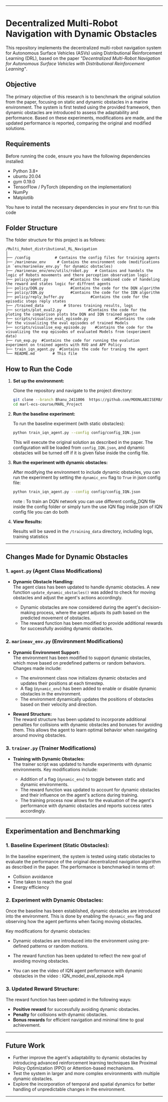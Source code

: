 

---

# Decentralized Multi-Robot Navigation with Dynamic Obstacles

This repository implements the decentralized multi-robot navigation system for Autonomous Surface Vehicles (ASVs) using Distributional Reinforcement Learning (DRL), based on the paper *"Decentralized Multi-Robot Navigation for Autonomous Surface Vehicles with Distributional Reinforcement Learning"*.

## Objective

The primary objective of this research is to benchmark the original solution from the paper, focusing on static and dynamic obstacles in a marine environment. The system is first tested using the provided framework, then dynamic obstacles are introduced to assess the adaptability and performance. Based on these experiments, modifications are made, and the updated performance is reported, comparing the original and modified solutions.

## Requirements

Before running the code, ensure you have the following dependencies installed:

- Python 3.8+
- ubuntu 20.04
- gym 0.19.0
- TensorFlow / PyTorch (depending on the implementation)
- NumPy
- Matplotlib


You have to install the necessary dependencies in your env first to run this code 



## Folder Structure

The folder structure for this project is as follows:

```
/Multi_Robot_distributional_RL_Navigation
│
├── /config           # Contains the config files for training agents 
├── /marinenav_env     # Contains the environment code (modifications in `env/marinenav_env.py` for dynamic obstacles)
├── /marinenav_env/env/utils/robot.py   # Contains and handels the logic of Robots movements and there perception observation logic 
├── policy/agent.py          #Contains the combined code of handeling the reward and states logic for diffrent agents
├── policy/DQN.py            #Contains the code for the DQN algorithm 
├── policy/IQN.py            #Contains the code for the IQN algorithm
├── policy/reply_buffer.py            #Contains the code for the episodic steps reply states
├── /trained_data         # Stores training results, logs
├── scripts/plot_eval2.py            #Contains the code for the ploting the comparison plots btw DQN and IQN trained agents
├── scripts/visualise_eval_episode.py            #Contains the code for the visualizing the eval episodes of trained Models 
├── scripts/visualise_exp_episode.py    #Contains the code for the visualizing the exp episodes of evaluated Models from (experiment data) 
├── run_exp.py  #Contains the code for running the evalution experiment on trained agents with RVO and APF Policy
├── train_iqn_agent.py  #Contains the code for traning the agent 
└── README.md        # This file
```

## How to Run the Code

1. **Set up the environment:**

   Clone the repository and navigate to the project directory:

   ```bash
   git clone --branch Bhanu_2411006  https://github.com/MOONLABIISERB/marl-ecs-course.git
   cd marl-ecs-course/MARL_Project
   ```

2. **Run the baseline experiment:**

   To run the baseline experiment (with static obstacles):

   ```bash
   python train_iqn_agent.py --config config/config_IQN.json 
   ```

   This will execute the original solution as described in the paper. The configuration will be loaded from `config_IQN.json`, and dynamic obstacles will be turned off if it is given false inside the config file.

3. **Run the experiment with dynamic obstacles:**

   After modifying the environment to include dynamic obstacles, you can run the experiment by setting the `dynamic_env` flag to `True` in json config file:

   ```bash
   python train_iqn_agent.py --config config/config_IQN.json 
   ```

   note : To train an DQN network you can use different config_DQN file inside the config folder or simply turn the use IQN flag inside json of IQN config file you can do both

4. **View Results:**

   Results will be saved in the `/training_data` directory, including logs, training statistics

---

## Changes Made for Dynamic Obstacles

### 1. **`agent.py` (Agent Class Modifications)**

- **Dynamic Obstacle Handling:**  
  The agent class has been updated to handle dynamic obstacles. A new function `update_dynamic_obstacles()` was added to check for moving obstacles and adjust the agent's actions accordingly.
  
  - Dynamic obstacles are now considered during the agent's decision-making process, where the agent adjusts its path based on the predicted movement of obstacles.
  - The reward function has been modified to provide additional rewards for successfully avoiding dynamic obstacles.

### 2. **`marineav_env.py` (Environment Modifications)**

- **Dynamic Environment Support:**  
  The environment has been modified to support dynamic obstacles, which move based on predefined patterns or random behaviors. Changes made include:
  
  - The environment class now initializes dynamic obstacles and updates their positions at each timestep.
  - A flag (`dynamic_env`) has been added to enable or disable dynamic obstacles in the environment.
  - The environment dynamically updates the positions of obstacles based on their velocity and direction.
  
- **Reward Structure:**  
  The reward structure has been updated to incorporate additional penalties for collisions with dynamic obstacles and bonuses for avoiding them. This allows the agent to learn optimal behavior when navigating around moving obstacles.

### 3. **`trainer.py` (Trainer Modifications)**

- **Training with Dynamic Obstacles:**  
  The trainer script was updated to handle experiments with dynamic environments. Key modifications include:
  
  - Addition of a flag (`dynamic_env`) to toggle between static and dynamic environments.
  - The reward function was updated to account for dynamic obstacles and their influence on the agent's actions during training.
  - The training process now allows for the evaluation of the agent's performance with dynamic obstacles and reports success rates accordingly.

---

## Experimentation and Benchmarking

### 1. **Baseline Experiment (Static Obstacles):**
   
   In the baseline experiment, the system is tested using static obstacles to evaluate the performance of the original decentralized navigation algorithm as described in the paper. The performance is benchmarked in terms of:
   - Collision avoidance
   - Time taken to reach the goal
   - Energy efficiency
   
### 2. **Experiment with Dynamic Obstacles:**

   Once the baseline has been established, dynamic obstacles are introduced into the environment. This is done by enabling the `dynamic_env` flag and observing how the agent performs when facing moving obstacles.
   
   Key modifications for dynamic obstacles:
   - Dynamic obstacles are introduced into the environment using pre-defined patterns or random motions.
   - The reward function has been updated to reflect the new goal of avoiding moving obstacles.

   - You can see the video of IQN agent performance with dynamic obstacles in the video : IQN_model_eval_episode.mp4

### 3. **Updated Reward Structure:**

   The reward function has been updated in the following ways:
   - **Positive reward** for successfully avoiding dynamic obstacles.
   - **Penalty** for collisions with dynamic obstacles.
   - **Bonus rewards** for efficient navigation and minimal time to goal achievement.
   
---

## Future Work

- Further improve the agent's adaptability to dynamic obstacles by introducing advanced reinforcement learning techniques like Proximal Policy Optimization (PPO) or Attention-based mechanisms.
- Test the system in larger and more complex environments with multiple dynamic obstacles.
- Explore the incorporation of temporal and spatial dynamics for better handling of unpredictable changes in the environment.

---